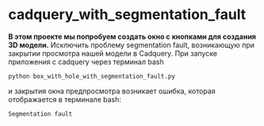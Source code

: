 # cadquery_with_segmentation_fault
**В этом проекте мы попробуем создать окно с кнопками для создания 3D модели.**
Исключить проблему segmentation fault, возникающую при закрытии просмотра нашей модели в Cadquery.
При запуске приложения с cadquery через терминал bash
```
python box_with_hole_with_segmentation_fault.py
```
и закрытия окна предпросмотра возникает ошибка, которая отображается в терминале bash:
```
Segmentation fault
```
